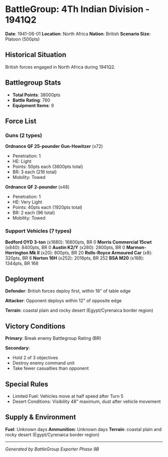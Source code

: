 # BattleGroup: 4Th Indian Division - 1941Q2

**Date**: 1941-06-01
**Location**: North Africa
**Nation**: British
**Scenario Size**: Platoon (500pts)

## Historical Situation

British forces engaged in North Africa during 1941Q2.

## Battlegroup Stats

- **Total Points**: 38000pts
- **Battle Rating**: 760
- **Equipment Items**: 9

## Force List

### Guns (2 types)

**Ordnance QF 25-pounder Gun-Howitzer** (x72)
- Penetration: 1
- HE: Light
- Points: 50pts each (3600pts total)
- BR: 3 each (216 total)
- Mobility: Towed

**Ordnance QF 2-pounder** (x48)
- Penetration: 1
- HE: Very Light
- Points: 40pts each (1920pts total)
- BR: 2 each (96 total)
- Mobility: Towed

### Support Vehicles (7 types)

**Bedford OYD 3-ton** (x1680): 16800pts, BR 0
**Morris Commercial 15cwt** (x840): 8400pts, BR 0
**Austin K2/Y** (x280): 2800pts, BR 0
**Marmon-Herrington Mk II** (x20): 800pts, BR 20
**Rolls-Royce Armoured Car** (x8): 320pts, BR 8
**Norton 16H** (x252): 2016pts, BR 252
**BSA M20** (x168): 1344pts, BR 168

## Deployment

**Defender**: British forces deploy first, within 18" of table edge

**Attacker**: Opponent deploys within 12" of opposite edge

**Terrain**: coastal plain and rocky desert (Egypt/Cyrenaica border region)

## Victory Conditions

**Primary**: Break enemy Battlegroup Rating (BR)

**Secondary**:
- Hold 2 of 3 objectives
- Destroy enemy command unit
- Take fewer casualties than opponent

## Special Rules

- Limited Fuel: Vehicles move at half speed after Turn 5
- Desert Conditions: Visibility 48" maximum, dust after vehicle movement

## Supply & Environment

**Fuel**: Unknown days
**Ammunition**: Unknown days
**Terrain**: coastal plain and rocky desert (Egypt/Cyrenaica border region)

---

*Generated by BattleGroup Exporter Phase 9B*
